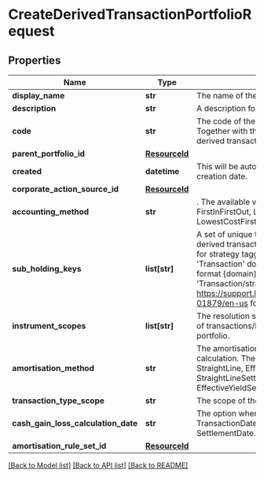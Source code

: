 # CreateDerivedTransactionPortfolioRequest


## Properties
Name | Type | Description | Notes
------------ | ------------- | ------------- | -------------
**display_name** | **str** | The name of the derived transaction portfolio. | 
**description** | **str** | A description for the derived transaction portfolio. | [optional] 
**code** | **str** | The code of the derived transaction portfolio. Together with the scope this uniquely identifies the derived transaction portfolio. | 
**parent_portfolio_id** | [**ResourceId**](ResourceId.md) |  | 
**created** | **datetime** | This will be auto-populated to be the parent portfolio creation date. | [optional] 
**corporate_action_source_id** | [**ResourceId**](ResourceId.md) |  | [optional] 
**accounting_method** | **str** | . The available values are: Default, AverageCost, FirstInFirstOut, LastInFirstOut, HighestCostFirst, LowestCostFirst | [optional] 
**sub_holding_keys** | **list[str]** | A set of unique transaction properties to group the derived transaction portfolio&#39;s holdings by, perhaps for strategy tagging. Each property must be from the &#39;Transaction&#39; domain and identified by a key in the format {domain}/{scope}/{code}, for example &#39;Transaction/strategies/quantsignal&#39;. See https://support.lusid.com/knowledgebase/article/KA-01879/en-us for more information. | [optional] 
**instrument_scopes** | **list[str]** | The resolution strategy used to resolve instruments of transactions/holdings upserted to this derived portfolio. | [optional] 
**amortisation_method** | **str** | The amortisation method used by the portfolio for the calculation. The available values are: NoAmortisation, StraightLine, EffectiveYield, StraightLineSettlementDate, EffectiveYieldSettlementDate | [optional] 
**transaction_type_scope** | **str** | The scope of the transaction types. | [optional] 
**cash_gain_loss_calculation_date** | **str** | The option when the Cash Gain Loss to be calulated, TransactionDate/SettlementDate. Defaults to SettlementDate. | [optional] 
**amortisation_rule_set_id** | [**ResourceId**](ResourceId.md) |  | [optional] 

[[Back to Model list]](../README.md#documentation-for-models) [[Back to API list]](../README.md#documentation-for-api-endpoints) [[Back to README]](../README.md)


